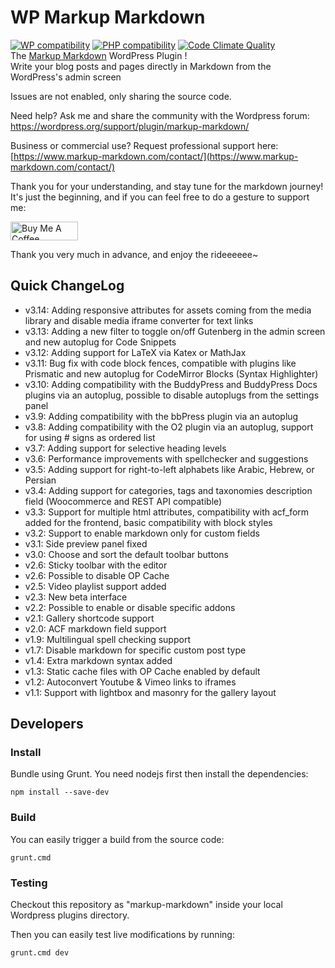 # WP Markup Markdown
[![WP compatibility](https://plugintests.com/plugins/wporg/markup-markdown/wp-badge.svg?ver=3.9.1)](https://plugintests.com/plugins/wporg/markup-markdown/latest)
[![PHP compatibility](https://plugintests.com/plugins/wporg/markup-markdown/php-badge.svg?ver=3.9.1)](https://plugintests.com/plugins/wporg/markup-markdown/latest) 
[![Code Climate Quality](https://codeclimate.com/github/peter-power-594/markup-markdown.png)](https://codeclimate.com/github/peter-power-594/markup-markdown)  
The [Markup Markdown](https://wordpress.org/plugins/markup-markdown/) WordPress Plugin !  
Write your blog posts and pages directly in Markdown from the WordPress's admin screen 

Issues are not enabled, only sharing the source code.

Need help? Ask me and share the community with the Wordpress forum:  
https://wordpress.org/support/plugin/markup-markdown/

Business or commercial use? Request professional support here:  
[https://www.markup-markdown.com/contact/](https://www.markup-markdown.com/contact/)

Thank you for your understanding, and stay tune for the markdown journey!  
It's just the beginning, and if you can feel free to do a gesture to support me:

<a href="https://www.buymeacoffee.com/peterpower594" target="_blank"><img src="https://cdn.buymeacoffee.com/buttons/v2/lato-yellow.png" alt="Buy Me A Coffee" style="height: 30px !important;width: 108px !important;" ></a>

Thank you very much in advance, and enjoy the rideeeeee~

## Quick ChangeLog

- v3.14: Adding responsive attributes for assets coming from the media library and disable media iframe converter for text links
- v3.13: Adding a new filter to toggle on/off Gutenberg in the admin screen and new autoplug for Code Snippets
- v3.12: Adding support for LaTeX via Katex or MathJax
- v3.11: Bug fix with code block fences, compatible with plugins like Prismatic and new autoplug for CodeMirror Blocks (Syntax Highlighter)
- v3.10: Adding compatibility with the BuddyPress and BuddyPress Docs plugins via an autoplug, possible to disable autoplugs from the settings panel
- v3.9: Adding compatibility with the bbPress plugin via an autoplug 
- v3.8: Adding compatibility with the O2 plugin via an autoplug, support for using # signs as ordered list
- v3.7: Adding support for selective heading levels
- v3.6: Performance improvements with spellchecker and suggestions
- v3.5: Adding support for right-to-left alphabets like Arabic, Hebrew, or Persian
- v3.4: Adding support for categories, tags and taxonomies description field (Woocommerce and REST API compatible)
- v3.3: Support for multiple html attributes, compatibility with acf_form added for the frontend, basic compatibility with block styles
- v3.2: Support to enable markdown only for custom fields
- v3.1: Side preview panel fixed
- v3.0: Choose and sort the default toolbar buttons
- v2.6: Sticky toolbar with the editor
- v2.6: Possible to disable OP Cache
- v2.5: Video playlist support added
- v2.3: New beta interface
- v2.2: Possible to enable or disable specific addons
- v2.1: Gallery shortcode support
- v2.0: ACF markdown field support
- v1.9: Multilingual spell checking support
- v1.7: Disable markdown for specific custom post type
- v1.4: Extra markdown syntax added
- v1.3: Static cache files with OP Cache enabled by default
- v1.2: Autoconvert Youtube & Vimeo links to iframes
- v1.1: Support with lightbox and masonry for the gallery layout


## Developers

### Install

Bundle using Grunt. You need nodejs first then install the dependencies:

```shell
npm install --save-dev
```

### Build

You can easily trigger a build from the source code:

```shell
grunt.cmd
```

### Testing

Checkout this repository as "markup-markdown" inside your local Wordpress plugins directory.

Then you can easily test live modifications by running:

```shell
grunt.cmd dev
```
